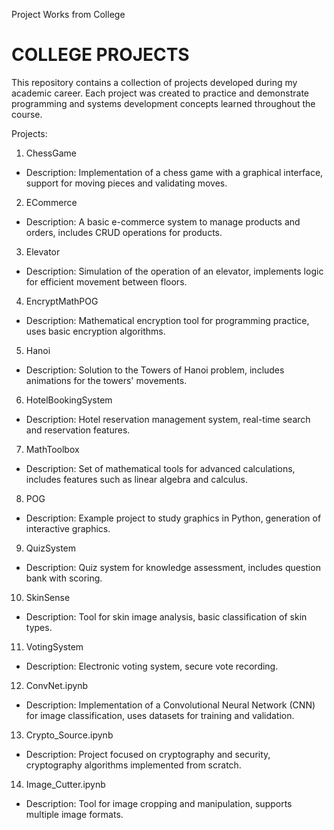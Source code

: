 Project Works from College 



# COLLEGE PROJECTS

This repository contains a collection of projects developed during my academic career. Each project was created to practice and demonstrate programming and systems development concepts learned throughout the course.


Projects:
1. ChessGame
- Description: Implementation of a chess game with a graphical interface, support for moving pieces and validating moves.
2. ECommerce
- Description: A basic e-commerce system to manage products and orders, includes CRUD operations for products.
3. Elevator
- Description: Simulation of the operation of an elevator, implements logic for efficient movement between floors.
4. EncryptMathPOG
- Description: Mathematical encryption tool for programming practice, uses basic encryption algorithms.
5. Hanoi
- Description: Solution to the Towers of Hanoi problem, includes animations for the towers' movements.
6. HotelBookingSystem
- Description: Hotel reservation management system, real-time search and reservation features.
7. MathToolbox
- Description: Set of mathematical tools for advanced calculations, includes features such as linear algebra and calculus.
8. POG
- Description: Example project to study graphics in Python, generation of interactive graphics.
9. QuizSystem
- Description: Quiz system for knowledge assessment, includes question bank with scoring.
10. SkinSense
- Description: Tool for skin image analysis, basic classification of skin types.
11. VotingSystem
- Description: Electronic voting system, secure vote recording.
12. ConvNet.ipynb
- Description: Implementation of a Convolutional Neural Network (CNN) for image classification, uses datasets for training and validation.
13. Crypto_Source.ipynb
- Description: Project focused on cryptography and security, cryptography algorithms implemented from scratch.
14. Image_Cutter.ipynb
- Description: Tool for image cropping and manipulation, supports multiple image formats.
